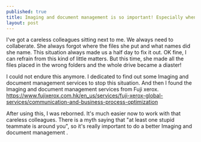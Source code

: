 ```yaml
---
published: true
title: Imaging and document management is so important! Especially when facing those careless colleagues...
layout: post
---
```

I've got a careless colleagues sitting next to me. We always need to collaberate. She always forgot where the files she put and what names did she name. This situation always made us a half day to fix it out. OK fine, I can refrain from this kind of little matters. But this time, she made all the files placed in the wrong folders and the whole drive became a diaster!

I could not endure this anymore. I dedicated to find out some Imaging and document management services to stop this situation. And then I found the Imaging and document management services from Fuji xerox.
https://www.fujixerox.com.hk/en_us/services/fuji-xerox-global-services/communication-and-business-process-optimization

After using this, I was reborned. It's much easier now to work with that careless colleagues. There is a myth saying that "at least one stupid teammate is around you", so it's really important to do a better Imaging and document management .